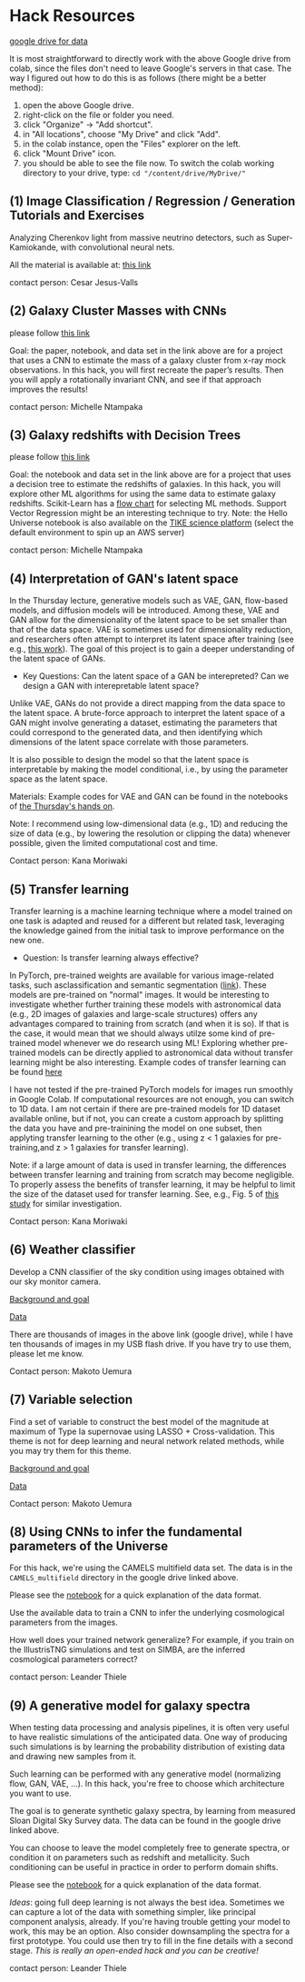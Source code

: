 # Hack Resources

[google drive for data](https://drive.google.com/drive/u/1/folders/13ySEme-B8XDMYgTZ8_rVpMarRUUGYbTw)

It is most straightforward to directly work with the above Google drive from colab,
since the files don't need to leave Google's servers in that case.
The way I figured out how to do this is as follows (there might be a better method):
1. open the above Google drive.
2. right-click on the file or folder you need.
3. click "Organize" -> "Add shortcut".
4. in "All locations", choose "My Drive" and click "Add".
5. in the colab instance, open the "Files" explorer on the left.
6. click "Mount Drive" icon.
7. you should be able to see the file now.
   To switch the colab working directory to your drive, type:
   ``cd "/content/drive/MyDrive/"``

## (1) Image Classification / Regression / Generation Tutorials and Exercises
Analyzing Cherenkov light from massive neutrino detectors, such as Super-Kamiokande,
with convolutional neural nets.

All the material is available at:
[this link](https://github.com/cesarjesusvalls/A3NetRingImg)

contact person: Cesar Jesus-Valls

## (2) Galaxy Cluster Masses with CNNs
please follow [this link](https://drive.google.com/drive/folders/1yLN3xN-1EU2HPYcbX68Z8SgLQcs1LpiI?usp=sharing)

Goal: the paper, notebook, and data set in the link above are for a project that uses a CNN to estimate the mass of a galaxy cluster from x-ray mock observations. In this hack, you will first recreate the paper’s results. Then you will apply a rotationally invariant CNN, and see if that approach improves the results!

contact person: Michelle Ntampaka

## (3) Galaxy redshifts with Decision Trees
please follow [this link](https://archive.stsci.edu/hello-universe/3d-hst)

Goal: the notebook and data set in the link above are for a project that uses a decision tree to estimate the redshifts of galaxies. In this hack, you will explore other ML algorithms for using the same data to estimate galaxy redshifts. Scikit-Learn has a [flow chart](https://scikit-learn.org/1.3/tutorial/machine_learning_map/index.html) for selecting ML methods. Support Vector Regression might be an interesting technique to try.
Note: the Hello Universe notebook is also available on the [TIKE science platform](https://timeseries.science.stsci.edu/hub/spawn) (select the default environment to spin up an AWS server)

contact person: Michelle Ntampaka


## (4) Interpretation of GAN's latent space

In the Thursday lecture, generative models such as VAE, GAN, flow-based models, and diffusion models will be introduced. Among these, VAE and GAN allow for the dimensionality of the latent space to be set smaller than that of the data space. VAE is sometimes used for dimensionality reduction, and researchers often attempt to interpret its latent space after training (see e.g., [this work](https://ui.adsabs.harvard.edu/abs/2020AJ....160...45P/abstract)). The goal of this project is to gain a deeper understanding of the latent space of GANs.

- Key Questions: Can the latent space of a GAN be interepreted? Can we design a GAN with interepretable latent space?

Unlike VAE, GANs do not provide a direct mapping from the data space to the latent space. A brute-force approach to interpret the latent space of a GAN might involve generating a dataset, estimating the parameters that could correspond to the generated data, and then identifying which dimensions of the latent space correlate with those parameters.

It is also possible to design the model so that the latent space is interpretable by making the model conditional, i.e., by using the parameter space as the latent space.

Materials: Example codes for VAE and GAN can be found in the notebooks of [the Thursday's hands on](Lecture_Day4_Moriwaki). 

Note: I recommend using low-dimensional data (e.g., 1D) and reducing the size of data (e.g., by lowering the resolution or clipping the data) whenever possible, given the limited computational cost and time.

Contact person: Kana Moriwaki

## (5) Transfer learning 

Transfer learning is a machine learning technique where a model trained on one task is adapted and reused for a different but related task, leveraging the knowledge gained from the initial task to improve performance on the new one. 

- Question: Is transfer learning always effective? 

In PyTorch, pre-trained weights are available for various image-related tasks, such asclassification and semantic segmentation ([link](https://pytorch.org/vision/stable/models.html)). These models are pre-trained on "normal" images. It would be interesting to investigate whether further training these models with astronomical data (e.g., 2D images of galaxies and large-scale structures) offers any advantages compared to training from scratch (and when it is so). If that is the case, it would mean that we should always utilze some kind of pre-trained model whenever we do research using ML! Exploring whether pre-trained models can be directly applied to astronomical data without transfer learning might be also interesting. Example codes of transfer learning can be found [here](
https://pytorch.org/tutorials/beginner/transfer_learning_tutorial.html)

I have not tested if the pre-trained PyTorch models for images run smoothly in Google Colab. If computational resources are not enough, you can switch to 1D data. I am not certain if there are pre-trained models for 1D dataset available online, but if not, you can create a custom approach by splitting the data you have and pre-trainining the model on one subset, then applyting transfer learning to the other (e.g., using z < 1 galaxies for pre-training,and z > 1 galaxies for transfer learning).

Note: if a large amount of data is used in transfer learning, the differences between transfer learning and training from scratch may become negligible. To properly assess the benefits of transfer learning, it may be helpful to limit the size of the dataset used for transfer learning. See, e.g., Fig. 5 of [this study](https://arxiv.org/abs/2310.02994) for similar investigation.

Contact person: Kana Moriwaki

## (6) Weather classifier

Develop a CNN classifier of the sky condition using images obtained with our sky monitor camera.

[Background and goal](https://drive.google.com/file/d/1_IEtQnvjdHcb9rvKcwbl7F1B4z4yU4i8/view?usp=sharing)

[Data](https://drive.google.com/drive/folders/1KJs-OVU-ZSyiTIHtZusgFAktwFtv97S9?usp=share_link)

There are thousands of images in the above link (google drive), while I have ten thousands of images in my USB flash drive. If you have try to use them, please let me know. 

Contact person: Makoto Uemura

## (7) Variable selection

Find a set of variable to construct the best model of the magnitude at maximum of Type Ia supernovae using LASSO + Cross-validation. This theme is not for deep learning and neural network related methods, while you may try them for this theme.

[Background and goal](https://drive.google.com/file/d/1b0wLOvDtJHA8rZJKHdp-XUyXspX65q2g/view?usp=share_link)

[Data](https://drive.google.com/drive/folders/1kz94LOxBTEpKeNBrG56K8rs9sp2u9Y8M?usp=sharing)

Contact person: Makoto Uemura

## (8) Using CNNs to infer the fundamental parameters of the Universe

For this hack, we're using the CAMELS multifield data set.
The data is in the `CAMELS_multifield` directory in the google drive linked above.

Please see the [notebook](CAMELS_multifield.ipynb) for a quick explanation of the data format.

Use the available data to train a CNN to infer the underlying cosmological parameters
from the images.

How well does your trained network generalize? For example, if you train on the IllustrisTNG
simulations and test on SIMBA, are the inferred cosmological parameters correct?

contact person: Leander Thiele

## (9) A generative model for galaxy spectra

When testing data processing and analysis pipelines, it is often very useful to have realistic simulations
of the anticipated data.
One way of producing such simulations is by learning the probability distribution of existing data and
drawing new samples from it.

Such learning can be performed with any generative model (normalizing flow, GAN, VAE, ...).
In this hack, you're free to choose which architecture you want to use.

The goal is to generate synthetic galaxy spectra, by learning from measured Sloan Digital Sky Survey data.
The data can be found in the google drive linked above.

You can choose to leave the model completely free to generate spectra, or condition
it on parameters such as redshift and metallicity.
Such conditioning can be useful in practice in order to perform domain shifts.

Please see the [notebook](SDSS_spectra.ipynb) for a quick explanation of the data format.

*Ideas*: going full deep learning is not always the best idea. Sometimes we can capture a lot of the data with
something simpler, like principal component analysis, already.
If you're having trouble getting your model to work, this may be an option.
Also consider downsampling the spectra for a first prototype.
You could use then try to fill in the fine details with a second stage.
*This is really an open-ended hack and you can be creative!*

contact person: Leander Thiele
